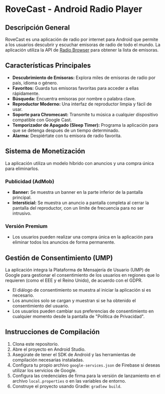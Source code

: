 # RoveCast - Android Radio Player

## Descripción General

RoveCast es una aplicación de radio por internet para Android que permite a los usuarios descubrir y escuchar emisoras de radio de todo el mundo. La aplicación utiliza la API de [Radio Browser](https://www.radio-browser.info/) para obtener la lista de emisoras.

## Características Principales

- **Descubrimiento de Emisoras:** Explora miles de emisoras de radio por país, idioma o género.
- **Favoritos:** Guarda tus emisoras favoritas para acceder a ellas rápidamente.
- **Búsqueda:** Encuentra emisoras por nombre o palabra clave.
- **Reproductor Moderno:** Una interfaz de reproductor limpia y fácil de usar.
- **Soporte para Chromecast:** Transmite tu música a cualquier dispositivo compatible con Google Cast.
- **Temporizador de Apagado (Sleep Timer):** Programa la aplicación para que se detenga después de un tiempo determinado.
- **Alarma:** Despiértate con tu emisora de radio favorita.

## Sistema de Monetización

La aplicación utiliza un modelo híbrido con anuncios y una compra única para eliminarlos.

### Publicidad (AdMob)

- **Banner:** Se muestra un banner en la parte inferior de la pantalla principal.
- **Intersticial:** Se muestra un anuncio a pantalla completa al cerrar la pantalla del reproductor, con un límite de frecuencia para no ser intrusivo.

### Versión Premium

- Los usuarios pueden realizar una compra única en la aplicación para eliminar todos los anuncios de forma permanente.

## Gestión de Consentimiento (UMP)

La aplicación integra la Plataforma de Mensajería de Usuario (UMP) de Google para gestionar el consentimiento de los usuarios en regiones que lo requieren (como el EEE y el Reino Unido), de acuerdo con el GDPR.

- El diálogo de consentimiento se muestra al iniciar la aplicación si es necesario.
- Los anuncios solo se cargan y muestran si se ha obtenido el consentimiento del usuario.
- Los usuarios pueden cambiar sus preferencias de consentimiento en cualquier momento desde la pantalla de "Política de Privacidad".

## Instrucciones de Compilación

1.  Clona este repositorio.
2.  Abre el proyecto en Android Studio.
3.  Asegúrate de tener el SDK de Android y las herramientas de compilación necesarias instaladas.
4.  Configura tu propio archivo `google-services.json` de Firebase si deseas utilizar los servicios de Google.
5.  Configura las credenciales de firma para la versión de lanzamiento en el archivo `local.properties` o en las variables de entorno.
6.  Construye el proyecto usando Gradle: `gradlew build`.

